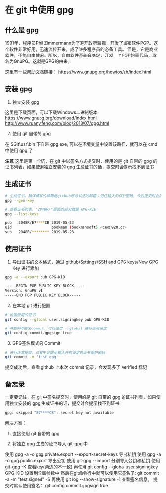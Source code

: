 # 在 git 中使用 gpg

## 什么是 gpg

1991年，程序员Phil Zimmermann为了避开政府监视，开发了加密软件PGP。这个软件非常好用，迅速流传开来，成了许多程序员的必备工具。
但是，它是商业软件，不能自由使用。所以，自由软件基金会决定，开发一个PGP的替代品，取名为GnuPG。这就是GPG的由来。

这里有一些帮助文档链接：
https://www.gnupg.org/howtos/zh/index.html

## 安装 gpg

1. 独立安装 gpg

这里是下载页面，可以下载Windows二进制版本
https://www.gnupg.org/download/index.html
http://www.ruanyifeng.com/blog/2013/07/gpg.html

2. 使用 git 自带的 gpg

在 $Git\usr\bin 下自带 gpg.exe, 可以在环境变量中设置该路径，就可以在 cmd 中使用 gpg 了

**注意** 这里是第一个坑，在 git 中以签名方式提交时，使用的是 git 自带的 gpg 的证书列表，如果使用独立安装的 gpg 生成证书的话，提交时会提示找不到证书

## 生成证书

```bash
# 生成证书。确保填写的邮箱是github账号认证的邮箱；记住输入的保护密码，今后提交时会用到
gpg --gen-key

# 查看证书列表，"2048R/"后面的部分就是 GPG-KID
gpg --list-keys

pub   2048R/E7****CB 2019-05-23
uid                  bookman (bookmansoft) <ceo@920.cc>
sub   2048R/******** 2019-05-23
```

## 使用证书

1. 导出证书的文本格式，通过 github/Settings/SSH and GPG keys/New GPG Key 进行添加

```bash
gpg -a --export pub GPG-KID

-----BEGIN PGP PUBLIC KEY BLOCK-----
Version: GnuPG v1
-----END PGP PUBLIC KEY BLOCK-----
```

2. 在本地 git 进行配置

```bash
# 设置使用的证书
git config --global user.signingkey pub GPG-KID

# 开启GPG签名commit，可以通过 --global 进行全局设定
git config commit.gpgsign true
```

3. GPG签名模式的 Commit

```bash
# 进行正常提交，过程中会提示输入先前设定的证书保护密码
git commit -m 'test gpg'
```

提交成功后，查看 github 上本次 commit 记录，会发现多了 Verified 标记

## 备忘录

一定要记住，在 git 中签名提交时，使用的是 git 自带的 gpg 的证书列表，如果使用独立安装的 gpg 生成证书的话，提交时会提示找不到证书
```bash
gpg: skipped "E7****CB": secret key not available
```

解决方案：

1. 直接使用 git 自带的 gpg

2. 将独立 gpg 生成的证书导入 git-gpg 中

使用 gpg -a -o gpg.private.export --export-secret-keys 导出私钥
使用 gpg -a -o gpg.public.export 导出公钥
使用 git-gpg --import 分别导入公钥和私钥
使用 git-gpg -K 查看key(两边的不一致)
再使用 git config --global user.signingkey GPG-KID 设置到全局参数中
然后在git命令行中就可以使用它签名了: git commit -a -m "test signed" -S
再使用 git log --show-signature -1 查看签名信息。
提交时默认使用签名： git config commit.gpgsign true

